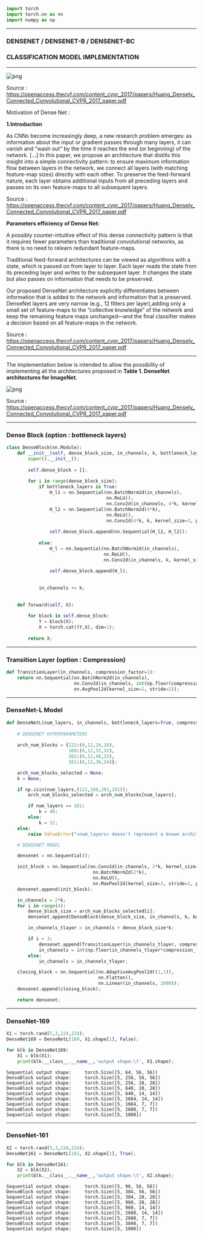 ```python
import torch
import torch.nn as nn
import numpy as np
```

***
### DENSENET / DENSENET-B / DENSENET-BC
### CLASSIFICATION MODEL IMPLEMENTATION 
***

![png](../plots/DenseNet_fig1.png)

Source : https://openaccess.thecvf.com/content_cvpr_2017/papers/Huang_Densely_Connected_Convolutional_CVPR_2017_paper.pdf

Motivation of Dense Net :

**1.Introduction**

As CNNs become increasingly deep, a new research
problem emerges: as information about the input or gradient passes through many layers, it can vanish and “wash
out” by the time it reaches the end (or beginning) of the
network. 
[...]
In this paper, we propose an architecture that distills this
insight into a simple connectivity pattern: to ensure maximum information flow between layers in the network, we
connect all layers (with matching feature-map sizes) directly with each other.  To preserve the feed-forward nature,
each layer obtains additional inputs from all preceding layers and passes on its own feature-maps to all subsequent
layers.

Source : https://openaccess.thecvf.com/content_cvpr_2017/papers/Huang_Densely_Connected_Convolutional_CVPR_2017_paper.pdf

**Parameters efficiency of Dense Net:**
    
A possibly counter-intuitive effect of this dense connectivity pattern is that it requires fewer parameters than traditional convolutional networks, as there is no need to relearn redundant feature-maps.

Traditional feed-forward architectures can be viewed as algorithms with a state, which
is passed on from layer to layer. Each layer reads the state
from its preceding layer and writes to the subsequent layer.
It changes the state but also passes on information that needs
to be preserved.

Our proposed DenseNet architecture explicitly differentiates between information that is added to the network and information that is preserved. DenseNet layers are very narrow (e.g., 12 filters per layer),adding only a small set of feature-maps to the “collective
knowledge” of the network and keep the remaining feature maps unchanged—and the final classifier makes a decision
based on all feature-maps in the network.

Source : https://openaccess.thecvf.com/content_cvpr_2017/papers/Huang_Densely_Connected_Convolutional_CVPR_2017_paper.pdf

***
The implementation below is intended to allow the possibility of implementing all the architectures proposed in **Table 1. DenseNet architectures for ImageNet.**

![png](../plots/DenseNet_table1.png)

Source : https://openaccess.thecvf.com/content_cvpr_2017/papers/Huang_Densely_Connected_Convolutional_CVPR_2017_paper.pdf

***
### Dense Block (option : bottleneck layers)


```python
class DenseBlock(nn.Module):
    def __init__(self, dense_block_size, in_channels, k, bottleneck_layers=True):
        super().__init__();
        
        self.dense_block = [];
        
        for i in range(dense_block_size):
            if bottleneck_layers is True:
                H_l1 = nn.Sequential(nn.BatchNorm2d(in_channels),
                                     nn.ReLU(),
                                     nn.Conv2d(in_channels, 4*k, kernel_size=1));
                H_l2 = nn.Sequential(nn.BatchNorm2d(4*k),
                                     nn.ReLU(),
                                     nn.Conv2d(4*k, k, kernel_size=3, padding=1));
                
                self.dense_block.append(nn.Sequential(H_l1, H_l2));
                
            else:
                H_l = nn.Sequential(nn.BatchNorm2d(in_channels),
                                    nn.ReLU(),
                                    nn.Conv2d(in_channels, k, kernel_size=3, padding=1));
                
                self.dense_block.append(H_l);
                
            
            in_channels += k;
            
        
    def forward(self, X):
        
        for block in self.dense_block:
            Y = block(X);
            X = torch.cat((Y,X), dim=1);
            
        return X;
```

***
### Transition Layer (option : Compression)


```python
def TransitionLayer(in_channels, compression_factor=1):
    return nn.Sequential(nn.BatchNorm2d(in_channels),
                         nn.Conv2d(in_channels, int(np.floor(compression_factor*in_channels)), kernel_size=1),
                         nn.AvgPool2d(kernel_size=2, stride=2));
```

***
### DenseNet-L Model


```python
def DenseNetL(num_layers, in_channels, bottleneck_layers=True, compression_factor=1):
    
    # DENSENET HYPERPARAMETERS
    
    arch_num_blocks = {121:(6,12,24,16), 
                       169:(6,12,32,32), 
                       201:(6,12,48,32), 
                       161:(6,12,36,24)};

    arch_num_blocks_selected = None;
    k = None;

    if np.isin(num_layers,(121,169,201,161)):
        arch_num_blocks_selected = arch_num_blocks[num_layers];

        if num_layers == 161:
            k = 48;
        else:
            k = 32;
    else:
        raise ValueError("<num_layers> doesn't represent a known architecture.");

    # DENSENET MODEL

    densenet = nn.Sequential();

    init_block = nn.Sequential(nn.Conv2d(in_channels, 2*k, kernel_size=7, stride=2, padding=3),
                                nn.BatchNorm2d(2*k),
                                nn.ReLU(),
                                nn.MaxPool2d(kernel_size=3, stride=2, padding=1));
    densenet.append(init_block);

    in_channels = 2*k;
    for i in range(4):
        dense_block_size = arch_num_blocks_selected[i];
        densenet.append(DenseBlock(dense_block_size, in_channels, k, bottleneck_layers));

        in_channels_tlayer = in_channels + dense_block_size*k;

        if i < 3:
            densenet.append(TransitionLayer(in_channels_tlayer, compression_factor));
            in_channels = int(np.floor(in_channels_tlayer*compression_factor));
        else:
            in_channels = in_channels_tlayer;

    closing_block = nn.Sequential(nn.AdaptiveAvgPool2d((1,1)),
                                  nn.Flatten(),
                                  nn.Linear(in_channels, 1000));
    densenet.append(closing_block);

    return densenet;
```

***
### DenseNet-169


```python
X1 = torch.rand(5,3,224,224);
DenseNet169 = DenseNetL(169, X1.shape[1], False);

for blk in DenseNet169:
    X1 = blk(X1);
    print(blk.__class__.__name__,'output shape:\t', X1.shape);
```

    Sequential output shape:	 torch.Size([5, 64, 56, 56])
    DenseBlock output shape:	 torch.Size([5, 256, 56, 56])
    Sequential output shape:	 torch.Size([5, 256, 28, 28])
    DenseBlock output shape:	 torch.Size([5, 640, 28, 28])
    Sequential output shape:	 torch.Size([5, 640, 14, 14])
    DenseBlock output shape:	 torch.Size([5, 1664, 14, 14])
    Sequential output shape:	 torch.Size([5, 1664, 7, 7])
    DenseBlock output shape:	 torch.Size([5, 2688, 7, 7])
    Sequential output shape:	 torch.Size([5, 1000])


***
### DenseNet-161


```python
X2 = torch.rand(5,3,224,224);
DenseNet161 = DenseNetL(161, X2.shape[1], True);

for blk in DenseNet161:
    X2 = blk(X2);
    print(blk.__class__.__name__,'output shape:\t', X2.shape);
```

    Sequential output shape:	 torch.Size([5, 96, 56, 56])
    DenseBlock output shape:	 torch.Size([5, 384, 56, 56])
    Sequential output shape:	 torch.Size([5, 384, 28, 28])
    DenseBlock output shape:	 torch.Size([5, 960, 28, 28])
    Sequential output shape:	 torch.Size([5, 960, 14, 14])
    DenseBlock output shape:	 torch.Size([5, 2688, 14, 14])
    Sequential output shape:	 torch.Size([5, 2688, 7, 7])
    DenseBlock output shape:	 torch.Size([5, 3840, 7, 7])
    Sequential output shape:	 torch.Size([5, 1000])

